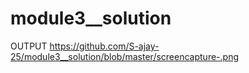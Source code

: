 # module3__solution
OUTPUT
https://github.com/S-ajay-25/module3__solution/blob/master/screencapture-.png
